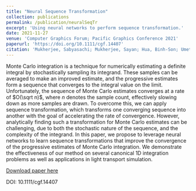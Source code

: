 ```yaml
---
title: "Neural Sequence Transformation"
collection: publications
permalink: /publication/neuralSeqTr
excerpt: 'Using neural networks to perform sequence transformation.'
date: 2021-11-27
venue: 'Computer Graphics Forum; Pacific Graphics Conference 2021'
paperurl: 'https://doi.org/10.1111/cgf.14407'
citation: 'Mukherjee, Sabyasachi; Mukherjee, Sayan; Hua, Binh-Son; Umetani, Nobuyuki and Meister, Daniel. "Neural Sequence Transformation." <i>Computer Graphics Forum</i> (Wiley), Volume 40, Issue 7, Pages 131-140 (2021).'
---
```

Monte Carlo integration is a technique for numerically estimating a definite integral by stochastically sampling its integrand.
These samples can be averaged to make an improved estimate, and the progressive estimates form a sequence that converges
to the integral value on the limit. Unfortunately, the sequence of Monte Carlo estimates converges at a rate of $O(\sqrt n)$, where
$n$ denotes the sample count, effectively slowing down as more samples are drawn. To overcome this, we can apply sequence
transformation, which transforms one converging sequence into another with the goal of accelerating the rate of convergence.
However, analytically finding such a transformation for Monte Carlo estimates can be challenging, due to both the stochastic
nature of the sequence, and the complexity of the integrand. In this paper, we propose to leverage neural networks to learn
sequence transformations that improve the convergence of the progressive estimates of Monte Carlo integration. We demonstrate
the effectiveness of our method on several canonical 1D integration problems as well as applications in light transport simulation.

[Download paper here](/files/neuralSeqTr.pdf)

DOI: 10.1111/cgf.14407 